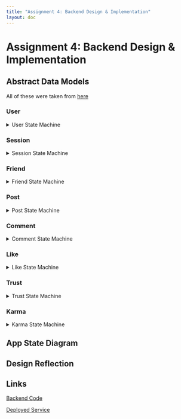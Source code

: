 ```yaml
---
title: "Assignment 4: Backend Design & Implementation"
layout: doc
---
```


# Assignment 4: Backend Design & Implementation

## Abstract Data Models  
All of these were taken from [here](/assignments/assignment3#functional-design)

### User
<details>
<summary>User State Machine</summary>  

>**concept** User
>
>**purpose** authenticate a partipicant of RealTalk
>
>**state**
>>registered: set User  
>>username, password: registered -> one String
>
>**actions**
>>register(n, p: String, out u: User)
>>>u not in registered  
>>>registered += u  
>>>u.username := n  
>>>u.passowrd := p  
>
>>authenticate(n, p: String, out u: User)
>>>u in registered  
>>>u.username = n and u.password = p  
>
>**operational principle**
>>after a user registers with a username and password, they can authenticate with that same username and password  
>>after register(n, p, u), u in registered, u.username = n, u.password = p; authenticate(n, p, u') results in u = u'
</details>

### Session
<details>
<summary>Session State Machine</summary>

>**concept** Session \[User]
>
>**purpose** authenticate users for an extended period of time
>
>**state**
>>active: set Session  
>>curUser: active -> one User
>
>**actions**
>>start(u: User, out s: Session)
>>>s not in active  
>>>active += s  
>>>s.curUser = u
>
>>end(s: Session)
>>>s in active  
>>>active -= s
>
>>getUser(s: Session, out u: User)
>>>s in active  
>>>u := s.curUser
>
>**operational principle**
>>after a session starts until it ends, getUser returns the same user that started the session  
>>after start(u, s) until end(s, u), getUser(s, u') results in u = u'
</details>

### Friend
<details>
<summary>Friend State Machine</summary>  

>**concept** Friend \[User]
>
>**purpose** increase connections between others
>
>**state**
>>friends: User -> set User
>
>**actions**
>>friend(u1, u2: User)
>>>u1.friends += u2  
>>>u2.friends += u1  
>
>>unfriend(u1, u2: User)
>>>when u2 in u1.friends  
>>>u1.friends -= u2  
>>>when u1 in u2.friends  
>>>u2.friends -= u1  
>
>>areFriends(u1, u2: User, out b: Boolean)
>>>when u2 in u1.friends or u1 in u2.friends  
>>>b := True  
>>>otherwise  
>>>b := False  
>
>**operational principle**
>>after a user friends another user, they are both considered each others friends until one of them unfriends the other  
>>after friend(u1, u2) until unfriend(u1, u2), u2 in u1.friends, u1 in u2.friends, and areFriend(u1, u2, b) results in b = True
</details>

### Post
<details>
<summary>Post State Machine</summary>  

>**concept** Post \[User, Content]
>
>**purpose** share content with others
>
>**state**
>>posts: User -> set Post  
>>content: Post -> one Content  
>>author: Post -> one User  
>
>**actions**
>>post(u: User, c: Content, out p: Post)
>>>p.content := c  
>>>p.author := u  
>>>u.posts += p  
>  
>>unpost(u: User, p: Post)
>>>when p in u.posts
>>>u.posts -= p  
>>>forget content of p  
>>>forget author of p  
>
>**operational principle**
>>after post(u, p, c) until unpost(u, p), p in u.posts, u = p.author, and c = p.content
</details>

### Comment
<details>
<summary>Comment State Machine</summary>  

>**concept** Comment \[Target, User, Content]
>
>**purpose** react to other content
>
>**state**
>>comments: Target -> set Content  
>>author: Content -> one User  
>
>**actions**
>>comment(t: Target, u: User, c: Content)  
>>>t.comments += c  
>>>store u as author c is from  
>  
>>uncomment(t: Target, u: User, c: Content)  
>>>when the author of c is u  
>>>t.comments -= c  
>>>forget author of c  
>
>**operational principle**
>>after comment(t, u, c) until uncomment(u, c), c in t.comments and u is author of c
</details>

### Like
<details>
<summary>Like State Machine</summary>  

>**concept** Like \[Target, User]
>
>**purpose** show approval or disapproval of information
>
>**state**
>>likes, dislikes: Target -> set User  
>
>**actions**
>>like(t: Target, u: User)  
>>>t.likes += u  
>  
>>dislike(t: Target, u: User)  
>>>t.dislikes += u  
>  
>>neutralize(t: Target, u: User)
>>>when u in t.likes  
>>>t.likes -= u  
>>>when u in t.dislikes  
>>>t.dislikes -= u  
>
>**operational principle**
>>after like(t, u) until dislike(t, u) or neutralize(t, u), u in t.likes  
>>after dislike(t, u) until like(t, u) or neutralize(t, u), u in t.dislikes
</details>

### Trust
<details>
<summary>Trust State Machine</summary>  

>**concept** Trust \[Target, User]
>
>**purpose** show agreement or disagreement with the truthfulness of information
>
>**state**
>>trusts, mistrusts: Target -> set User  
>
>**actions**
>>trust(t: Target, u: User)  
>>>t.trusts += u  
>  
>>mistrust(t: Target, u: User)  
>>>t.mistrusts += u  
>  
>>neutralize(t: Target, u: User)
>>>when u in t.trusts  
>>>t.trusts -= u  
>>>when u in t.mistrusts  
>>>t.mistrusts -= u  
>
>**operational principle**
>>after trust(t, u) until mistrust(t, u) or neutralize(t, u), u in t.trusts  
>>after mistrust(t, u) until trust(t, u) or neutralize(t, u), u in t.mistrusts
</details>

### Karma
<details>
<summary>Karma State Machine</summary>  

>**concept** Karma \[User]
>
>**purpose** show how truthful a user is
>
>**state**
>>karma: User -> one Integer
>
>**actions**
>>increase(u: User)
>>>when u in karma  
>>>u.karma := u.karma + 1  
>>>when u not in karma  
>>>u.karma := 1  
>
>>decrease(u: User)
>>>when u in karma  
>>>u.karma := u.karma - 1  
>>>when u not in karma  
>>>u.karma := -1  
>
>**operational principle**
>>after increase(u) until decrease(u), u.karma is 1 more than before  
>>after decrease(u) until increase(u), u.karma is 1 less than before
</details>

## App State Diagram  

## Design Reflection

## Links

[Backend Code](https://github.com/DragonStorm25/backend-starter)

[Deployed Service](https://realtalk-backend.vercel.app/)